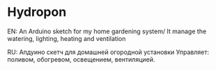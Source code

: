 # Hydropon
EN: An Arduino sketch for my home gardening system/
It manage the watering, lighting, heating and ventilation

RU: Апдуино скетч для домашней огородной установки
Управляет: поливом, обогревом, освещением, вентиляцией. 
